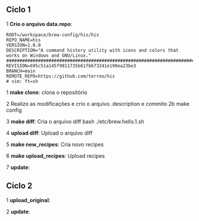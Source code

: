 ## Ciclo 1

1 **Crio o arquivo data.repo**:

```{text}
ROOT=/workspace/brew-config/his/his
REPO_NAME=his
VERSION=1.0.0
DESCRIPTION="A command history utility with icons and colors that works on Windows and GNU/Linux."
##############################################################################
REVISION=695c51a145f9911735b61fb673241e190ea23be3
BRANCH=main
REMOTE_REPO=https://github.com/terroo/his
# vim: ft=sh
```

1 **make clone**:
clona o repositório

2 Realizo as modificações e crio o arquivo .description e commito
2b make config

3 **make diff**:
Cria o arquivo diff
bash ./etc/brew.hello.1.sh

4 **upload diff**:
Upload o arquivo diff

5 **make new_recipes**:
Cria novo recipes

6 **make upload_recipes**:
Upload recipes

7 **update**:

## Ciclo 2

1 **upload_original**:

2 **update**:
